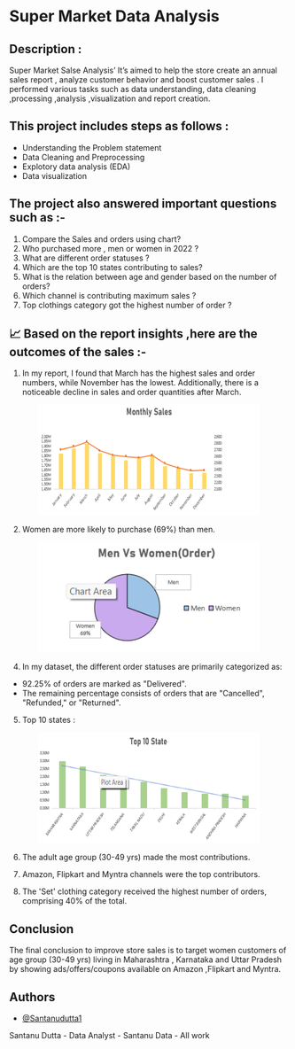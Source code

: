# Super Market Data Analysis 

Description :
-

Super Market Salse Analysis’ It’s aimed to help the store create an annual sales report , analyze customer behavior and boost customer sales . I performed various tasks such as data understanding, data cleaning ,processing ,analysis ,visualization and report creation. 

This project includes steps as follows :
-
- Understanding the Problem statement
- Data Cleaning and Preprocessing
- Explotory data analysis (EDA)
- Data visualization 

The project also answered important questions such as :-
 -
1. Compare the Sales and orders using chart?
2. Who purchased more , men or women in 2022 ?
3. What are different order statuses ?
4. Which are the top 10 states contributing to sales?
5.  What is the relation between age and gender based on the number of orders?
6. Which channel is contributing maximum sales ? 
7. Top clothings category got the highest number of order ?

📈 Based on the report insights ,here are the outcomes of the sales :- 
 -
1. In my report, I found that March has the highest sales and order numbers, while November has the lowest. Additionally, there is a noticeable decline in sales and order quantities after March.
<p align="center">
  <img width="400" height="200" src="Graphs/Sales vs month.png">
</p>

2. Women are more likely to purchase (69%) than men.
<p align="center">
  <img width="400" height="200" src="Graphs/Men vs Women.png">
</p>

4. In my dataset, the different order statuses are primarily categorized as:
- 92.25% of orders are marked as "Delivered".
- The remaining percentage consists of orders that are "Cancelled", "Refunded," or "Returned".

5. Top 10 states :
 <p align="center">
  <img width="400" height="200" src="Graphs/Top state.png">
</p>

6.  The adult age group (30-49 yrs) made the most contributions.

7. Amazon, Flipkart and Myntra channels were the top contributors.

8. The 'Set' clothing category received the highest number of orders, comprising 40% of the total.

Conclusion
-
 The final conclusion to improve store sales is to target women customers of age group (30-49 yrs) living in Maharashtra , Karnataka and Uttar Pradesh by showing ads/offers/coupons available on Amazon ,Flipkart and Myntra.











## Authors

- [@Santanudutta1](https://github.com/SantanuDutta1)

Santanu Dutta - Data Analyst - Santanu Data - All work
